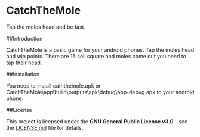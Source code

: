 # CatchTheMole

Tap the moles head and be fast.

##Introduction

CatchTheMole is a basic game for your android phones. Tap the moles head and win points. There are 16 soil square and moles come out you need to tap their head.

##Installation

You need to install caththemole.apk or CatchTheMole\app\build\outputs\apk\debug\app-debug.apk to your android phone.

##License

This project is licensed under the **GNU General Public License v3.0** - see the [LICENSE.md](https://github.com/aliyildiz/CatchTheMole/LICENSE) file for details.
